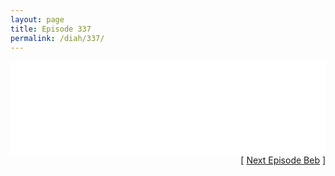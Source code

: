 ```yaml
---
layout: page
title: Episode 337
permalink: /diah/337/
---
```


<iframe allowfullscreen="true" frameborder="0" style="width:100%;" marginheight="0" marginwidth="0" mozallowfullscreen="true" scrolling="NO" src="//gdriveplayer.us/embed2.php?link=Mq42MVxSIIuN1JWdM9L5WAILd%252BgBX6M%252BLF6fm%252FhCIBMoF4AoXCThblmVnY5yw60okzz7FV%252BsbOaHtCVWEpJPvvJI70oSvPxVGVNgBtBM9o6cXGLeaQy0mbiXtd3DruzqQZZLSnQZ1pMNOrVJ%252BCIxQfWALdWFds2EcFcfyxnKkSpclvGdGfP08dSD2AAgQg1R4rsowXttJ1pBrsPOuN%252FbGc&amp;no_adult=yes" webkitallowfullscreen="true"></iframe>

<div align="right">[ <a href="/diah/338/">Next Episode Beb</a> ]</div>

